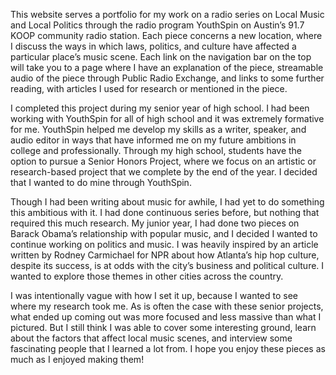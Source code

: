 This website serves a portfolio for my work on a radio series on Local Music and Local Politics through the radio program YouthSpin on Austin’s 91.7 KOOP community radio station. Each piece concerns a new location, where I discuss the ways in which laws, politics, and culture have affected a particular place’s music scene. Each link on the navigation bar on the top will take you to a page where I have an explanation of the piece, streamable audio of the piece through Public Radio Exchange, and links to some further reading, with articles I used for research or mentioned in the piece.

I completed this project during my senior year of high school. I had been working with YouthSpin for all of high school and it was extremely formative for me. YouthSpin helped me develop my skills as a writer, speaker, and audio editor in ways that have informed me on my future ambitions in college and professionally. Through my high school, students have the option to pursue a Senior Honors Project, where we focus on an artistic or research-based project that we complete by the end of the year. I decided that I wanted to do mine through YouthSpin.

Though I had been writing about music for awhile, I had yet to do something this ambitious with it. I had done continuous series before, but nothing that required this much research. My junior year, I had done two pieces on Barack Obama’s relationship with popular music, and I decided I wanted to continue working on politics and music. I was heavily inspired by an article written by Rodney Carmichael for NPR about how Atlanta’s hip hop culture, despite its success, is at odds with the city’s business and political culture. I wanted to explore those themes in other cities across the country.

I was intentionally vague with how I set it up, because I wanted to see where my research took me. As is often the case with these senior projects, what ended up coming out was more focused and less massive than what I pictured. But I still think I was able to cover some interesting ground, learn about the factors that affect local music scenes, and interview some fascinating people that I learned a lot from. I hope you enjoy these pieces as much as I enjoyed making them!

